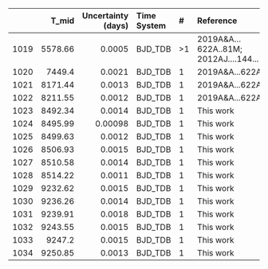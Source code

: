 |      |   T_mid |   Uncertainty (days) | Time System   | #   | Reference                            |
|-----:|--------:|---------------------:|:--------------|:----|:-------------------------------------|
| 1019 | 5578.66 |              0.0005  | BJD_TDB       | >1  | 2019A&A…622A..81M; 2012AJ….144...19B |
| 1020 | 7449.4  |              0.0021  | BJD_TDB       | 1   | 2019A&A...622A..81M                  |
| 1021 | 8171.44 |              0.0013  | BJD_TDB       | 1   | 2019A&A...622A..81M                  |
| 1022 | 8211.55 |              0.0012  | BJD_TDB       | 1   | 2019A&A...622A..81M                  |
| 1023 | 8492.34 |              0.0014  | BJD_TDB       | 1   | This work                            |
| 1024 | 8495.99 |              0.00098 | BJD_TDB       | 1   | This work                            |
| 1025 | 8499.63 |              0.0012  | BJD_TDB       | 1   | This work                            |
| 1026 | 8506.93 |              0.0015  | BJD_TDB       | 1   | This work                            |
| 1027 | 8510.58 |              0.0014  | BJD_TDB       | 1   | This work                            |
| 1028 | 8514.22 |              0.0011  | BJD_TDB       | 1   | This work                            |
| 1029 | 9232.62 |              0.0015  | BJD_TDB       | 1   | This work                            |
| 1030 | 9236.26 |              0.0014  | BJD_TDB       | 1   | This work                            |
| 1031 | 9239.91 |              0.0018  | BJD_TDB       | 1   | This work                            |
| 1032 | 9243.55 |              0.0015  | BJD_TDB       | 1   | This work                            |
| 1033 | 9247.2  |              0.0015  | BJD_TDB       | 1   | This work                            |
| 1034 | 9250.85 |              0.0013  | BJD_TDB       | 1   | This work                            |